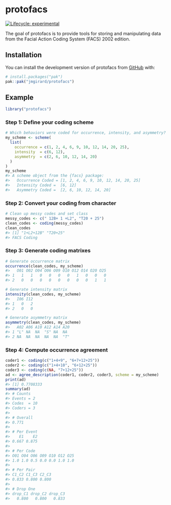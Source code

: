 
<!-- README.md is generated from README.Rmd. Please edit that file -->

# protofacs

<!-- badges: start -->

[![Lifecycle:
experimental](https://img.shields.io/badge/lifecycle-experimental-orange.svg)](https://lifecycle.r-lib.org/articles/stages.html#experimental)
<!-- badges: end -->

The goal of protofacs is to provide tools for storing and manipulating
data from the Facial Action Coding System (FACS) 2002 edition.

## Installation

You can install the development version of protofacs from
[GitHub](https://github.com/) with:

``` r
# install.packages("pak")
pak::pak("jmgirard/protofacs")
```

## Example

``` r
library("protofacs")
```

### Step 1: Define your coding scheme

``` r
# Which behaviors were coded for occurrence, intensity, and asymmetry?
my_scheme <- scheme(
  list(
    occurrence = c(1, 2, 4, 6, 9, 10, 12, 14, 20, 25),
    intensity  = c(6, 12),
    asymmetry  = c(2, 6, 10, 12, 14, 20)
  )
)
my_scheme
#> A scheme object from the {facs} package:
#>   Occurrence Coded = [1, 2, 4, 6, 9, 10, 12, 14, 20, 25]
#>   Intensity Coded =  [6, 12]
#>   Asymmetry Coded =  [2, 6, 10, 12, 14, 20]
```

### Step 2: Convert your coding from character

``` r
# Clean up messy codes and set class
messy_codes <- c(" 12B+ 1 +L2", "T20 + 25")
clean_codes <- coding(messy_codes)
clean_codes
#> [1] "1+L2+12B" "T20+25"  
#> FACS Coding
```

### Step 3: Generate coding matrixes

``` r
# Generate occurrence matrix
occurrence(clean_codes, my_scheme)
#>   O01 O02 O04 O06 O09 O10 O12 O14 O20 O25
#> 1   1   1   0   0   0   0   1   0   0   0
#> 2   0   0   0   0   0   0   0   0   1   1

# Generate intensity matrix
intensity(clean_codes, my_scheme)
#>   I06 I12
#> 1   0   2
#> 2   0   0

# Generate asymmetry matrix
asymmetry(clean_codes, my_scheme)
#>   A02 A06 A10 A12 A14 A20
#> 1 "L" NA  NA  "S" NA  NA 
#> 2 NA  NA  NA  NA  NA  "T"
```

### Step 4: Compute occurrence agreement

``` r
coder1 <- coding(c("1+4+9", "6+7+12+25"))
coder2 <- coding(c("1+4+10", "6+12+25"))
coder3 <- coding(c(NA, "7+12+25"))
ad <- agree_description(coder1, coder2, coder3, scheme = my_scheme)
print(ad)
#> [1] 0.7708333
summary(ad)
#> # Counts
#> Events = 2
#> Codes  = 10
#> Coders = 3
#> 
#> # Overall
#> 0.771
#> 
#> # Per Event
#>    E1    E2 
#> 0.667 0.875 
#> 
#> # Per Code
#> O01 O04 O06 O09 O10 O12 O25 
#> 1.0 1.0 0.5 0.0 0.0 1.0 1.0 
#> 
#> # Per Pair
#> C1_C2 C1_C3 C2_C3 
#> 0.833 0.800 0.800 
#> 
#> # Drop One
#> drop_C1 drop_C2 drop_C3 
#>   0.800   0.800   0.833
```
